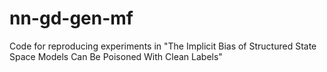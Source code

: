 # nn-gd-gen-mf
Code for reproducing experiments in "The Implicit Bias of Structured State Space Models Can Be Poisoned With Clean Labels"
